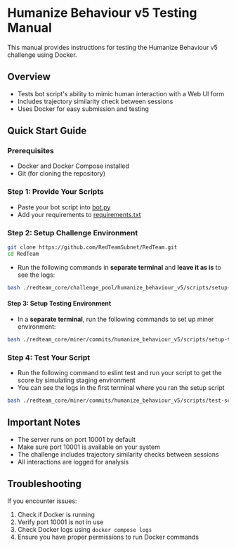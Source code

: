 # Humanize Behaviour v5 Testing Manual

This manual provides instructions for testing the Humanize Behaviour v5 challenge using Docker.

## Overview

- Tests bot script's ability to mimic human interaction with a Web UI form
- Includes trajectory similarity check between sessions
- Uses Docker for easy submission and testing

## Quick Start Guide

### Prerequisites

- Docker and Docker Compose installed
- Git (for cloning the repository)

### Step 1: Provide Your Scripts

- Paste your bot script into [bot.py](../../../redteam_core/challenge_pool/humanize_behaviour_v5/src/bot/src/core/bot.py)
- Add your requirements to [requirements.txt](../../../redteam_core/challenge_pool/humanize_behaviour_v5/src/bot/requirements.txt)

### Step 2: Setup Challenge Environment

```bash
git clone https://github.com/RedTeamSubnet/RedTeam.git
cd RedTeam
```

- Run the following commands in **separate terminal** and **leave it as is** to see the logs:

```bash
bash ./redteam_core/challenge_pool/humanize_behaviour_v5/scripts/setup-testing.sh
```

#### Step 3: Setup Testing Environment

- In a **separate terminal**, run the following commands to set up miner environment:

```bash
bash ./redteam_core/miner/commits/humanize_behaviour_v5/scripts/setup-testing.sh
```

### Step 4: Test Your Script

- Run the following command to eslint test and run your script to get the score by simulating staging environment
- You can see the logs in the first terminal where you ran the setup script

```bash
bash ./redteam_core/miner/commits/humanize_behaviour_v5/scripts/test-script.sh
```

## Important Notes

- The server runs on port 10001 by default
- Make sure port 10001 is available on your system
- The challenge includes trajectory similarity checks between sessions
- All interactions are logged for analysis

## Troubleshooting

If you encounter issues:

1. Check if Docker is running
2. Verify port 10001 is not in use
3. Check Docker logs using `docker compose logs`
4. Ensure you have proper permissions to run Docker commands
